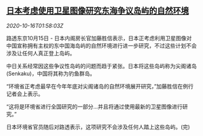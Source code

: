 <!--1602814994000-->
[日本考虑使用卫星图像研究东海争议岛屿的自然环境](https://cn.reuters.com/article/japan-china-islands-1015-thur-idCNKBS271060)
------

<div><i>2020-10-16T01:58:03Z</i></div><p>路透东京10月15日 - 日本内阁房长官加藤胜信表示，日本正考虑利用卫星图像对中国宣称拥有主权的东中国海岛屿的自然环境进行进一步研究，不过这些计划不会涉及让任何人真正登上岛屿。</p><p>中日关系经常因这些争议性岛屿的问题而趋于紧张。日本将这些岛屿称为尖阁诸岛(Senkaku)，中国将其称为钓鱼群岛。</p><p>“环境省正考虑最早在今年年底对尖阁诸岛的自然环境展开研究，”加藤胜信在例行记者会上表示。</p><p>“这将是环境省进行全国研究的一部分...并且将通过使用最新的卫星图像进行研究。”</p><p>日本环境省官员随后对路透表示，这项研究不会涉及任何人踏上这些岛屿。(完)</p>
